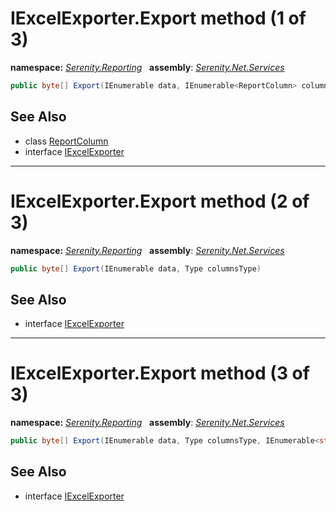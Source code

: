 # IExcelExporter.Export method (1 of 3)
**namespace:** *[Serenity.Reporting](../../README.md#serenity.reporting-namespace)*   **assembly**: *[Serenity.Net.Services](../../README.md)*

```csharp
public byte[] Export(IEnumerable data, IEnumerable<ReportColumn> columns)
```

## See Also

* class [ReportColumn](../ReportColumn.md)
* interface [IExcelExporter](../IExcelExporter.md)

---

# IExcelExporter.Export method (2 of 3)
**namespace:** *[Serenity.Reporting](../../README.md#serenity.reporting-namespace)*   **assembly**: *[Serenity.Net.Services](../../README.md)*

```csharp
public byte[] Export(IEnumerable data, Type columnsType)
```

## See Also

* interface [IExcelExporter](../IExcelExporter.md)

---

# IExcelExporter.Export method (3 of 3)
**namespace:** *[Serenity.Reporting](../../README.md#serenity.reporting-namespace)*   **assembly**: *[Serenity.Net.Services](../../README.md)*

```csharp
public byte[] Export(IEnumerable data, Type columnsType, IEnumerable<string> exportColumns)
```

## See Also

* interface [IExcelExporter](../IExcelExporter.md)
